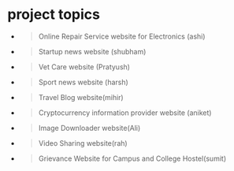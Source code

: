 # project topics
- > Online Repair Service website for Electronics (ashi)
- > Startup news website (shubham)
- > Vet Care website (Pratyush)
- > Sport news website (harsh)
- > Travel Blog website(mihir)
- > Cryptocurrency information provider website (aniket)
- > Image Downloader website(Ali)
- > Video Sharing website(rah)
- > Grievance Website for Campus and College Hostel(sumit)
